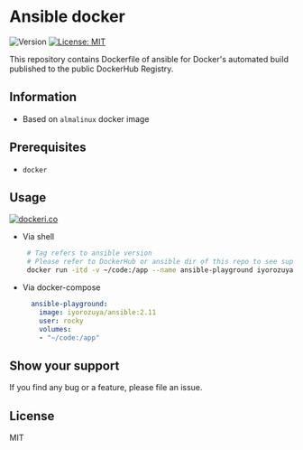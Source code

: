 <h1>Ansible docker</h1>
<p>
  <img alt="Version" src="https://img.shields.io/badge/version-0.9.0-blue.svg?cacheSeconds=2592000" />
  <a href="#" target="_blank">
    <img alt="License: MIT" src="https://img.shields.io/badge/License-MIT-yellow.svg" />
  </a>
</p>

This repository contains Dockerfile of ansible for Docker's automated build published to the public DockerHub Registry.

## Information
- Based on ``almalinux`` docker image

## Prerequisites
- ``docker``

## Usage

  [![dockeri.co](https://dockeri.co/image/iyorozuya/ansible)](https://hub.docker.com/r/iyorozuya/ansible)

  * Via shell
     ```sh
      # Tag refers to ansible version
      # Please refer to DockerHub or ansible dir of this repo to see supported versions
      docker run -itd -v ~/code:/app --name ansible-playground iyorozuya/ansible:2.11 # ansible v2.11
     ```
  * Via docker-compose
      ```yaml
        ansible-playground:
          image: iyorozuya/ansible:2.11
          user: rocky
          volumes:
          - "~/code:/app"
      ```
      
## Show your support
If you find any bug or a feature, please file an issue.

## License
MIT
